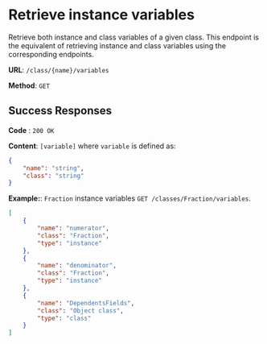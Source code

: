 # Retrieve instance variables

Retrieve both instance and class variables of a given class. This endpoint is the equivalent of retrieving instance and class variables using the corresponding endpoints.

**URL**: `/class/{name}/variables`

**Method**: `GET`

## Success Responses

**Code** : `200 OK`

**Content**: `[variable]` where `variable` is defined as:

```json
{
	"name": "string",
	"class": "string"
}
```

**Example:**: `Fraction` instance variables `GET /classes/Fraction/variables`.

```json
[
	{
		"name": "numerator",
		"class": "Fraction",
		"type": "instance"
	},
	{
		"name": "denominator",
		"class": "Fraction",
		"type": "instance"
	},
	{
		"name": "DependentsFields",
		"class": "Object class",
		"type": "class"
	}
]
```
